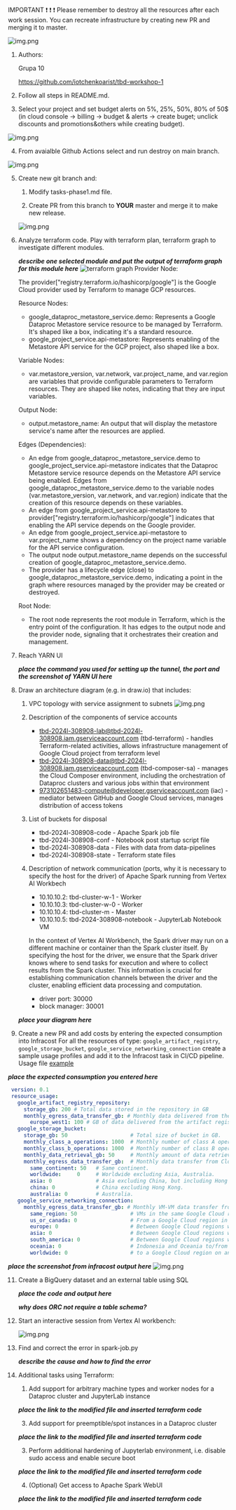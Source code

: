 IMPORTANT ❗ ❗ ❗ Please remember to destroy all the resources after each work session. You can recreate infrastructure by creating new PR and merging it to master.
  
![img.png](doc/figures/destroy.png)

1. Authors:

   Grupa 10

   https://github.com/iotchenkoarist/tbd-workshop-1
   
2. Follow all steps in README.md.

3. Select your project and set budget alerts on 5%, 25%, 50%, 80% of 50$ (in cloud console -> billing -> budget & alerts -> create buget; unclick discounts and promotions&others while creating budget).

  ![img.png](doc/figures/discounts.png)

4. From avaialble Github Actions select and run destroy on main branch.


  ![img.png](doc/figures/destroy_resources.png)
   
5. Create new git branch and:
    1. Modify tasks-phase1.md file.
    
    2. Create PR from this branch to **YOUR** master and merge it to make new release. 
    
      ![img.png](doc/figures/release.png)


6. Analyze terraform code. Play with terraform plan, terraform graph to investigate different modules.

    ***describe one selected module and put the output of terraform graph for this module here***
    ![terraform graph](terraform_graph.jpeg)
    Provider Node:

    The provider["registry.terraform.io/hashicorp/google"] is the Google Cloud provider used by Terraform to manage GCP resources.


    Resource Nodes:

    - google_dataproc_metastore_service.demo: Represents a Google Dataproc Metastore service resource to be managed by Terraform. It's shaped like a box, indicating it's a standard resource.
    - google_project_service.api-metastore: Represents enabling of the Metastore API service for the GCP project, also shaped like a box.

    Variable Nodes:

    - var.metastore_version, var.network, var.project_name, and var.region are variables that provide configurable parameters to Terraform resources. They are shaped like notes, indicating that they are input variables.

    Output Node:

    - output.metastore_name: An output that will display the metastore service's name after the resources are applied.

    Edges (Dependencies):

    - An edge from google_dataproc_metastore_service.demo to google_project_service.api-metastore indicates that the Dataproc Metastore service resource depends on the Metastore API service being enabled.
    Edges from google_dataproc_metastore_service.demo to the variable nodes (var.metastore_version, var.network, and var.region) indicate that the creation of this resource depends on these variables.
    - An edge from google_project_service.api-metastore to provider["registry.terraform.io/hashicorp/google"] indicates that enabling the API service depends on the Google provider.
    - An edge from google_project_service.api-metastore to var.project_name shows a dependency on the project name variable for the API service configuration.
    - The output node output.metastore_name depends on the successful creation of google_dataproc_metastore_service.demo.
    - The provider has a lifecycle edge (close) to google_dataproc_metastore_service.demo, indicating a point in the graph where resources managed by the provider may be created or destroyed.

    Root Node:

    - The root node represents the root module in Terraform, which is the entry point of the configuration. It has edges to the output node and the provider node, signaling that it orchestrates their creation and management.

9. Reach YARN UI
   
   ***place the command you used for setting up the tunnel, the port and the screenshot of YARN UI here***
   
8. Draw an architecture diagram (e.g. in draw.io) that includes:
    1. VPC topology with service assignment to subnets
    ![img.png](doc/figures/vpc)
    2. Description of the components of service accounts
       * tbd-2024l-308908-lab@tbd-2024l-308908.iam.gserviceaccount.com (tbd-terraform) - handles Terraform-related
       activities, allows infrastructure management of Google Cloud project from terraform level
       * tbd-2024l-308908-data@tbd-2024l-308908.iam.gserviceaccount.com (tbd-composer-sa) - manages the
       Cloud Composer environment, including the orchestration of Dataproc clusters and various jobs within
       that environment
       * 973102651483-compute@developer.gserviceaccount.com (iac) - mediator between GitHub and
       Google Cloud services, manages distribution of access tokens
    3. List of buckets for disposal
       * tbd-2024l-308908-code - Apache Spark job file
       * tbd-2024l-308908-conf - Notebook post startup script file
       * tbd-2024l-308908-data - Files with data from data-pipelines
       * tbd-2024l-308908-state - Terraform state files
    4. Description of network communication (ports, why it is necessary to specify the host for the driver) of Apache Spark running from Vertex AI Workbech
       * 10.10.10.2: tbd-cluster-w-1 - Worker
       * 10.10.10.3: tbd-cluster-w-0 - Worker
       * 10.10.10.4: tbd-cluster-m - Master
       * 10.10.10.5: tbd-2024-308908-notebook - JupyterLab Notebook VM

       In the context of Vertex AI Workbench, the Spark driver may run on a different machine or container than the Spark cluster itself.
       By specifying the host for the driver, we ensure that the Spark driver knows where to send tasks for execution and where to collect results from the Spark cluster.
       This information is crucial for establishing communication channels between the driver and the cluster, enabling efficient data processing and computation.
       * driver port: 30000
       * block manager: 30001

    ***place your diagram here***

11. Create a new PR and add costs by entering the expected consumption into Infracost
For all the resources of type: `google_artifact_registry`, `google_storage_bucket`, `google_service_networking_connection`
create a sample usage profiles and add it to the Infracost task in CI/CD pipeline. Usage file [example](https://github.com/infracost/infracost/blob/master/infracost-usage-example.yml) 

   ***place the expected consumption you entered here***
   ```yaml
    version: 0.1
    resource_usage:
      google_artifact_registry_repository:
        storage_gb: 200 # Total data stored in the repository in GB
        monthly_egress_data_transfer_gb: # Monthly data delivered from the artifact registry repository in GB. You can specify any number of Google Cloud regions below, replacing - for _ e.g.:
          europe_west1: 100 # GB of data delivered from the artifact registry to europe-north1.
      google_storage_bucket:
        storage_gb: 50                    # Total size of bucket in GB.
        monthly_class_a_operations: 1000  # Monthly number of class A operations (object adds, bucket/object list).
        monthly_class_b_operations: 1000  # Monthly number of class B operations (object gets, retrieve bucket/object metadata).
        monthly_data_retrieval_gb: 50     # Monthly amount of data retrieved in GB.
        monthly_egress_data_transfer_gb:  # Monthly data transfer from Cloud Storage to the following, in GB:
          same_continent: 50   # Same continent.
          worldwide:     0     # Worldwide excluding Asia, Australia.
          asia: 0              # Asia excluding China, but including Hong Kong.
          china: 0             # China excluding Hong Kong.
          australia: 0         # Australia.
      google_service_networking_connection:
        monthly_egress_data_transfer_gb: # Monthly VM-VM data transfer from VPN gateway to the following, in GB:
          same_region: 50                 # VMs in the same Google Cloud region.
          us_or_canada: 0                 # From a Google Cloud region in the US or Canada to another Google Cloud region in the US or Canada.
          europe: 0                       # Between Google Cloud regions within Europe.
          asia: 0                         # Between Google Cloud regions within Asia.
          south_america: 0                # Between Google Cloud regions within South America.
          oceania: 0                      # Indonesia and Oceania to/from any Google Cloud region.
          worldwide: 0                    # to a Google Cloud region on another continent.
   ```

   ***place the screenshot from infracost output here***
    ![img.png](doc/figures/infracost.png)

11. Create a BigQuery dataset and an external table using SQL
    
    ***place the code and output here***
   
    ***why does ORC not require a table schema?***

  
12. Start an interactive session from Vertex AI workbench:

    ![img.png](doc/figures/vertexAI.png)
   
13. Find and correct the error in spark-job.py

    ***describe the cause and how to find the error***

14. Additional tasks using Terraform:

    1. Add support for arbitrary machine types and worker nodes for a Dataproc cluster and JupyterLab instance

    ***place the link to the modified file and inserted terraform code***
    
    3. Add support for preemptible/spot instances in a Dataproc cluster

    ***place the link to the modified file and inserted terraform code***
    
    3. Perform additional hardening of Jupyterlab environment, i.e. disable sudo access and enable secure boot
    
    ***place the link to the modified file and inserted terraform code***

    4. (Optional) Get access to Apache Spark WebUI

    ***place the link to the modified file and inserted terraform code***
